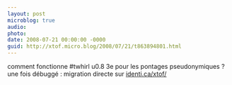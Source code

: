 ```yaml
---
layout: post
microblog: true
audio: 
photo: 
date: 2008-07-21 00:00:00 -0000
guid: http://xtof.micro.blog/2008/07/21/t863894801.html
---
```

comment fonctionne #twhirl u0.8 3e pour les pontages pseudonymiques ? une fois débuggé : migration directe sur  [identi.ca/xtof/](http://identi.ca/xtof/)
